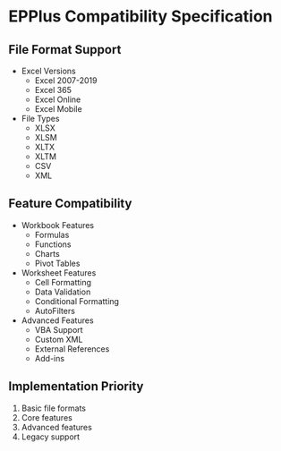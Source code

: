 # EPPlus Compatibility Specification

## File Format Support
- Excel Versions
  - Excel 2007-2019
  - Excel 365
  - Excel Online
  - Excel Mobile
- File Types
  - XLSX
  - XLSM
  - XLTX
  - XLTM
  - CSV
  - XML

## Feature Compatibility
- Workbook Features
  - Formulas
  - Functions
  - Charts
  - Pivot Tables
- Worksheet Features
  - Cell Formatting
  - Data Validation
  - Conditional Formatting
  - AutoFilters
- Advanced Features
  - VBA Support
  - Custom XML
  - External References
  - Add-ins

## Implementation Priority
1. Basic file formats
2. Core features
3. Advanced features
4. Legacy support